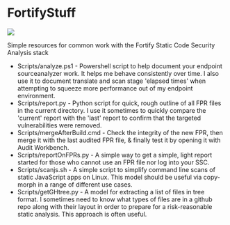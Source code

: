 # FortifyStuff  
[![](https://tokei.rs/b1/github.com/mccright/FortifyStuff/?category=code)](https://github.com/mccright/FortifyStuff)  

Simple resources for common work with the Fortify Static Code Security Analysis stack  

* Scripts/analyze.ps1 - Powershell script to help document your endpoint sourceanalyzer work.  It helps me behave consistently over time.  I also use it to document translate and scan stage 'elapsed times' when attempting to squeeze more performance out of my endpoint environment.  
* Scripts/report.py - Python script for quick, rough outline of all FPR files in the current directory.  I use it sometimes to quickly compare the 'current' report with the 'last' report to confirm that the targeted vulnerabilities were removed.  
* Scripts/mergeAfterBuild.cmd - Check the integrity of the new FPR, then merge it with the last audited FPR file, & finally test it by opening it with Audit Workbench.  
* Scripts/reportOnFPRs.py - A simple way to get a simple, light report started for those who cannot use an FPR file nor log into your SSC.  
* Scripts/scanjs.sh - A simple script to simplify command line scans of static JavaScript apps on Linux.  This model should be useful via copy-morph in a range of different use cases.
* Scripts/getGHtree.py - A model for extracting a list of files in tree format.  I sometimes need to know what types of files are in a github repo along with their layout in order to prepare for a risk-reasonable static analysis.  This approach is often useful.  
